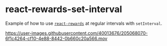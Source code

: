 # react-rewards-set-interval

Example of how to use [`react-rewards`](https://github.com/thedevelobear/react-rewards) at regular intervals with `setInterval`.

https://user-images.githubusercontent.com/40013676/205068070-6f1c4264-cf10-4e88-8442-0b660c20a566.mov

